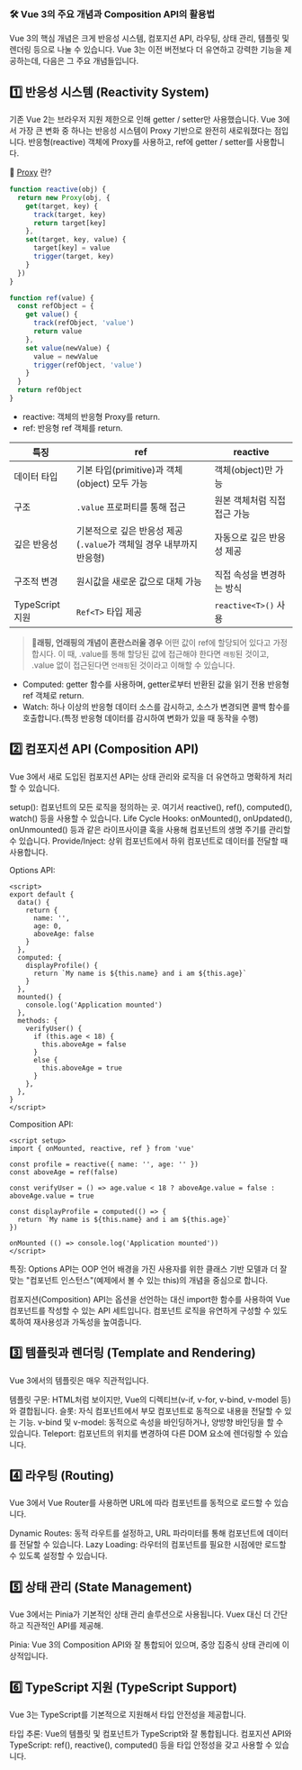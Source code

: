 ### 🛠 Vue 3의 주요 개념과 Composition API의 활용법
Vue 3의 핵심 개념은 크게 반응성 시스템, 컴포지션 API, 라우팅, 상태 관리, 템플릿 및 렌더링 등으로 나눌 수 있습니다. Vue 3는 이전 버전보다 더 유연하고 강력한 기능을 제공하는데, 다음은 그 주요 개념들입니다.

## 1️⃣ 반응성 시스템 (Reactivity System)
기존 Vue 2는 브라우저 지원 제한으로 인해 getter / setter만 사용했습니다. Vue 3에서 가장 큰 변화 중 하나는 반응성 시스템이 Proxy 기반으로 완전히 새로워졌다는 점입니다. 반응형(reactive) 객체에 Proxy를 사용하고, ref에 getter / setter를 사용합니다.

🔎 [Proxy](/guide/proxy) 란?

```javascript
function reactive(obj) {
  return new Proxy(obj, {
    get(target, key) {
      track(target, key)
      return target[key]
    },
    set(target, key, value) {
      target[key] = value
      trigger(target, key)
    }
  })
}

function ref(value) {
  const refObject = {
    get value() {
      track(refObject, 'value')
      return value
    },
    set value(newValue) {
      value = newValue
      trigger(refObject, 'value')
    }
  }
  return refObject
}
```
- reactive: 객체의 반응형 Proxy를 return.
- ref: 반응형 ref 객체를 return.

|특징|ref|reactive
|------|---|---|
|데이터 타입|기본 타입(primitive)과 객체(object) 모두 가능|객체(object)만 가능
|구조|`.value` 프로퍼티를 통해 접근|원본 객체처럼 직접 접근 가능
|깊은 반응성|기본적으로 깊은 반응성 제공 (`.value`가 객체일 경우 내부까지 반응형)|자동으로 깊은 반응성 제공
|구조적 변경|원시값을 새로운 값으로 대체 가능|직접 속성을 변경하는 방식
|TypeScript 지원|`Ref<T>` 타입 제공|`reactive<T>()` 사용

> 🚦**래핑, 언래핑의 개념이 혼란스러울 경우**
어떤 값이 ref에 할당되어 있다고 가정합시다. 이 때, .value를 통해 할당된 값에 접근해야 한다면 `래핑`된 것이고, .value 없이 접근된다면 `언래핑`된 것이라고 이해할 수 있습니다.

- Computed: getter 함수를 사용하며, getter로부터 반환된 값을 읽기 전용 반응형 ref 객체로 return.
- Watch: 하나 이상의 반응형 데이터 소스를 감시하고, 소스가 변경되면 콜백 함수를 호출합니다.(특정 반응형 데이터를 감시하여 변화가 있을 때 동작을 수행)

## 2️⃣ 컴포지션 API (Composition API)
Vue 3에서 새로 도입된 컴포지션 API는 상태 관리와 로직을 더 유연하고 명확하게 처리할 수 있습니다.

setup(): 컴포넌트의 모든 로직을 정의하는 곳. 여기서 reactive(), ref(), computed(), watch() 등을 사용할 수 있습니다.
Life Cycle Hooks: onMounted(), onUpdated(), onUnmounted() 등과 같은 라이프사이클 훅을 사용해 컴포넌트의 생명 주기를 관리할 수 있습니다.
Provide/Inject: 상위 컴포넌트에서 하위 컴포넌트로 데이터를 전달할 때 사용합니다.

Options API:
```vue
<script>
export default {
  data() {
    return {
      name: '',
      age: 0,
      aboveAge: false
    }
  },
  computed: {
    displayProfile() {
      return `My name is ${this.name} and i am ${this.age}`
    }
  },
  mounted() {
    console.log('Application mounted')
  },
  methods: {
    verifyUser() {
      if (this.age < 18) {
        this.aboveAge = false
      }
      else {
        this.aboveAge = true
      }
    },
  },
}
</script>
```

 Composition API:
```vue
<script setup>
import { onMounted, reactive, ref } from 'vue'

const profile = reactive({ name: '', age: '' })
const aboveAge = ref(false)

const verifyUser = () => age.value < 18 ? aboveAge.value = false : aboveAge.value = true

const displayProfile = computed(() => {
  return `My name is ${this.name} and i am ${this.age}`
})

onMounted (() => console.log('Application mounted'))
</script>
```

특징:
Options API는 OOP 언어 배경을 가진 사용자를 위한 클래스 기반 모델과 더 잘 맞는 "컴포넌트 인스턴스"(예제에서 볼 수 있는 this)의 개념을 중심으로 합니다.

컴포지션(Composition) API는 옵션을 선언하는 대신 import한 함수를 사용하여 Vue 컴포넌트를 작성할 수 있는 API 세트입니다. 컴포넌트 로직을 유연하게 구성할 수 있도록하여 재사용성과 가독성을 높여줍니다.

## 3️⃣ 템플릿과 렌더링 (Template and Rendering)
Vue 3에서의 템플릿은 매우 직관적입니다.

템플릿 구문: HTML처럼 보이지만, Vue의 디렉티브(v-if, v-for, v-bind, v-model 등)와 결합됩니다.
슬롯: 자식 컴포넌트에서 부모 컴포넌트로 동적으로 내용을 전달할 수 있는 기능.
v-bind 및 v-model: 동적으로 속성을 바인딩하거나, 양방향 바인딩을 할 수 있습니다.
Teleport: 컴포넌트의 위치를 변경하여 다른 DOM 요소에 렌더링할 수 있습니다.

## 4️⃣ 라우팅 (Routing)
Vue 3에서 Vue Router를 사용하면 URL에 따라 컴포넌트를 동적으로 로드할 수 있습니다.

Dynamic Routes: 동적 라우트를 설정하고, URL 파라미터를 통해 컴포넌트에 데이터를 전달할 수 있습니다.
Lazy Loading: 라우터의 컴포넌트를 필요한 시점에만 로드할 수 있도록 설정할 수 있습니다.

## 5️⃣ 상태 관리 (State Management)
Vue 3에서는 Pinia가 기본적인 상태 관리 솔루션으로 사용됩니다. Vuex 대신 더 간단하고 직관적인 API를 제공해.

Pinia: Vue 3의 Composition API와 잘 통합되어 있으며, 중앙 집중식 상태 관리에 이상적입니다.

## 6️⃣  TypeScript 지원 (TypeScript Support)
Vue 3는 TypeScript를 기본적으로 지원해서 타입 안전성을 제공합니다.

타입 추론: Vue의 템플릿 및 컴포넌트가 TypeScript와 잘 통합됩니다.
컴포지션 API와 TypeScript: ref(), reactive(), computed() 등을 타입 안정성을 갖고 사용할 수 있습니다.
